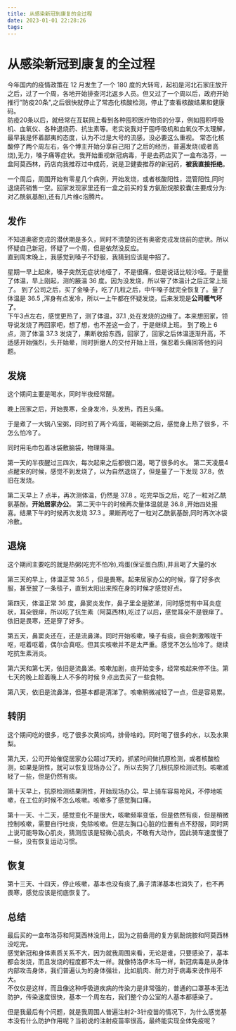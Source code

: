 ```yaml
---
title: 从感染新冠到康复的全过程
date: 2023-01-01 22:28:26
tags:
---
```

# 从感染新冠到康复的全过程

今年国内的疫情政策在 12 月发生了一个 180 度的大转弯，起初是河北石家庄放开之后，过了一个周，各地开始排查河北返乡人员。但又过了一个周以后，政府开始推行”防疫20条",之后很快就停止了常态化核酸检测，停止了查看核酸结果和健康码。  
防疫20条以后，就经常在互联网上看到各种囤积医疗物资的分享，例如囤积呼吸机、血氧仪、各种退烧药、抗生素等。老实说我对于囤呼吸机和血氧仪不太理解，最早我是怀着鄙夷的态度，认为不过是大号的流感，没必要这么重视。
常态化核酸停了两个周左右，各个博主开始分享自己阳了之后的经历，普遍发烧(或者高烧),无力，嗓子痛等症状。我开始重视新冠病毒，于是去药店买了一盒布洛芬，一盒阿莫西林，药店向我推荐过中成药，说是卫健委推荐的新冠药，**被我直接拒绝**。

一个周后，周围开始有零星几个病例，开始发烧，或者核酸阳性，混管阳性,同时退烧药销售一空。回家发现家里还有一盒之前买的复方氨酚烷胺胶囊(主要成分为:对乙酰氨基酚),还有几片维c泡腾片。 


## 发作
不知道奥密克戎的潜伏期是多久，同时不清楚的还有奥密克戎发烧前的症状。所以怀疑自己新冠，怀疑了一个周，但是依然没反应。  
直到周末晚上，我感觉到嗓子不舒服，我猜到应该是中招了。

星期一早上起床，嗓子突然无症状地哑了，不是很痛，但是说话比较沙哑。于是量了体温，早上刚起，测的腋温 36 度。因为没发烧，所以带了体温计之后正常上班了。
到了公司之后，买了金嗓子，吃了几粒之后，中午嗓子就完全恢复了。量了体温是 36.5 ,浑身有点发冷，所以一上午都在怀疑发烧，后来发现是**公司暖气坏了**。  
下午3点左右，感觉更热了，测了体温，37.1 ,处在发烧的边缘了。本来想回家，领导说发烧了再回家吧，想了想，也不差这一会了，于是继续上班。
到了晚上 6 点，测了体温 37.3 发烧了，果断收拾东西，回家了，回家之后体温逐渐升高，不适感开始强烈，头开始晕，同时折磨人的交付开始上班，强忍着头痛回答他的问题。


## 发烧

这个期间主要是喝水，同时半夜经常醒。  

晚上回家之后，开始畏寒，全身发冷，头发热，而且头痛。   

于是煮了一大锅八宝粥，同时煎了两个鸡蛋，喝碗粥之后，感觉身上热了很多，不怎么怕冷了。  

同时用毛巾包着冰袋敷脑袋，物理降温。

第一天的半夜醒过三四次，每次起来之后都很口渴，喝了很多的水。
第二天凌晨4点醒来的时候，感觉不到发烧了，以为自然退烧了，但是量了一下发现 37.8，依旧在发烧。

第二天早上 7 点半，再次测体温，仍然是 37.8 。吃完早饭之后，吃了一粒对乙酰氨基酚。**开始居家办公**。
第二天中午的时候再次量体温就是 36.8 ,开始四处报喜。结果下午的时候再次发烧 37.3 。果断再吃了一粒对乙酰氨基酚,同时再次冰袋冷敷。


## 退烧

这个期间主要吃的就是热粥(吃完不怕冷),鸡蛋(保证蛋白质),并且喝了大量的水

第三天的早上，体温正常 36.5 ，但是畏寒。起来居家办公的时候，穿了好多衣服，甚至披了一条毯子，直到太阳出来照在身的时候才感觉好点。

第四天，体温正常 36 度，鼻窦炎发作，鼻子里全是脓涕，同时感觉有中耳炎症状，耳朵很痒，所以吃了抗生素（阿莫西林),吃过了以后，感觉耳朵不是很痒了。依旧是畏寒，还是穿了好多。

第五天，鼻窦炎还在，还是流鼻涕。同时开始咳嗽，嗓子有痰，痰会刺激喉咙干呕，呕着呕着，偶尔会真呕。但其实咳嗽并不是太严重。感觉不怎么怕冷了。继续吃抗生素消炎。

第六天和第七天，依旧是流鼻涕。咳嗽加剧，痰开始变多，经常咳起来停不住。第七天的晚上趁着晚上人不多的时候 9 点出去买了一些食物。

第八天，依旧是流鼻涕，但基本都是清涕了。咳嗽稍微减轻了一点，但是容易累。


## 转阴

这个期间吃的很多，吃了很多次黄焖鸡，排骨啥的。同时喝了很多的水，以及水果梨。  

第九天，公司开始催促居家办公超过7天的，抓紧时间做抗原检测，或者核酸检测，如果是阴性，就可以恢复现场办公了。所以去狗了几根抗原检测试剂。咳嗽减轻了一些，但是仍然有痰。

第十天早上，抗原检测结果阴性，开始现场办公。早上骑车容易呛风，不停地咳嗽，在工位的时候不怎么咳嗽。咳嗽多了感觉胸口痛。

第十一天、十二天，感觉变化不是很大，咳嗽频率变低，但是依然有痰，但是稍微控制咳嗽，需要自行吐痰，免除咳嗽。但是左胸口心脏的位置有点不舒服，同时网上说可能导致心肌炎，猜测应该是轻微心肌炎，不敢有大动作，因此骑车速度慢了一些，没有恢复运动习惯。  


## 恢复
第十三天、十四天，停止咳嗽，基本也没有痰了,鼻子清涕基本也消失了，也不再畏寒，感觉应该是彻底恢复了。


## 总结
最后买的一盒布洛芬和阿莫西林没用上，因为之前备用的复方氨酚烷胺和阿莫西林没吃完。  
感觉新冠和身体素质关系不大，因为就我周围来看，无论是谁，只要感染了，基本都会发烧，而且发烧的程度都不太一样。就像特洛伊木马一样，新冠病毒是从身体内部攻击身体，我们普遍认为的身体强壮，比如肌肉、耐力对于病毒来说作用不大。  
不仅仅是这样，而且像这种呼吸道疾病的传染力是非常强的，普通的口罩基本无法防护，传染速度很快，基本一个周左右，我们整个办公室的人基本都感染了。

但是我最后有个问题，就是我周围人普遍注射2-3针疫苗的情况下，为什么感觉基本没有什么防护作用呢？当初说的注射疫苗率很高，最终能实现全体免疫呢？